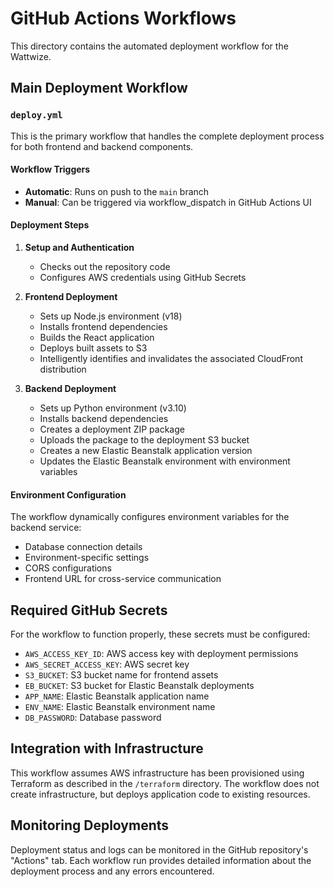 # GitHub Actions Workflows

This directory contains the automated deployment workflow for the Wattwize.

## Main Deployment Workflow

### `deploy.yml`

This is the primary workflow that handles the complete deployment process for both frontend and backend components.

#### Workflow Triggers

- **Automatic**: Runs on push to the `main` branch
- **Manual**: Can be triggered via workflow_dispatch in GitHub Actions UI

#### Deployment Steps

1. **Setup and Authentication**

   - Checks out the repository code
   - Configures AWS credentials using GitHub Secrets

2. **Frontend Deployment**

   - Sets up Node.js environment (v18)
   - Installs frontend dependencies
   - Builds the React application
   - Deploys built assets to S3
   - Intelligently identifies and invalidates the associated CloudFront distribution

3. **Backend Deployment**
   - Sets up Python environment (v3.10)
   - Installs backend dependencies
   - Creates a deployment ZIP package
   - Uploads the package to the deployment S3 bucket
   - Creates a new Elastic Beanstalk application version
   - Updates the Elastic Beanstalk environment with environment variables

#### Environment Configuration

The workflow dynamically configures environment variables for the backend service:

- Database connection details
- Environment-specific settings
- CORS configurations
- Frontend URL for cross-service communication

## Required GitHub Secrets

For the workflow to function properly, these secrets must be configured:

- `AWS_ACCESS_KEY_ID`: AWS access key with deployment permissions
- `AWS_SECRET_ACCESS_KEY`: AWS secret key
- `S3_BUCKET`: S3 bucket name for frontend assets
- `EB_BUCKET`: S3 bucket for Elastic Beanstalk deployments
- `APP_NAME`: Elastic Beanstalk application name
- `ENV_NAME`: Elastic Beanstalk environment name
- `DB_PASSWORD`: Database password

## Integration with Infrastructure

This workflow assumes AWS infrastructure has been provisioned using Terraform as described in the `/terraform` directory. The workflow does not create infrastructure, but deploys application code to existing resources.

## Monitoring Deployments

Deployment status and logs can be monitored in the GitHub repository's "Actions" tab. Each workflow run provides detailed information about the deployment process and any errors encountered.
